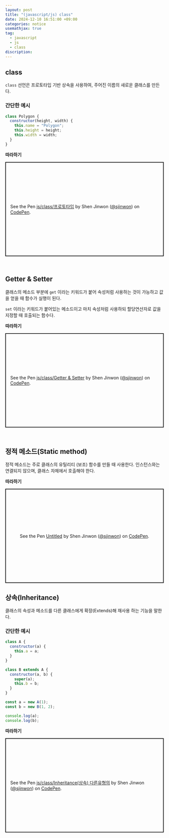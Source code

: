 ```yaml
---
layout: post
title: "(javascript/js) class"
date: 2024-12-10 16:51:00 +09:00
categories: notice
usemathjax: true
tag:
  - javascript
  - js
  - class
discription:
---
```


## class

`class` 선언은 프로토타입 기반 상속을 사용하여, 주어진 이름의 새로운 클래스를 만든다.

### 간단한 예시

```js
class Polygon {
  constructor(height, width) {
    this.name = "Polygon";
    this.height = height;
    this.width = width;
  }
}
```

**따라하기**

<p class="codepen" data-height="300" data-default-tab="js,result" data-slug-hash="RNbRyyX" data-pen-title="js/class/프로토타입" data-preview="true" data-user="sjinwon" style="height: 300px; box-sizing: border-box; display: flex; align-items: center; justify-content: center; border: 2px solid; margin: 1em 0; padding: 1em;">
  <span>See the Pen <a href="https://codepen.io/sjinwon/pen/RNbRyyX">
  js/class/프로토타입</a> by Shen Jinwon (<a href="https://codepen.io/sjinwon">@sjinwon</a>)
  on <a href="https://codepen.io">CodePen</a>.</span>
</p>
<script async src="https://cpwebassets.codepen.io/assets/embed/ei.js"></script>

<br>

## Getter & Setter

클래스의 메소드 부분에 `get` 이라는 키워드가 붙어 속성처럼 사용하는 것이 가능하고 값을 얻을 때 함수가 실행이 된다.

`set` 이라는 키워드가 붙어있는 메소드이고 마치 속성처럼 사용하되 할당연산자로 값을 지정할 때 호출되는 함수다.

**따라하기**

<p class="codepen" data-height="300" data-default-tab="js,result" data-slug-hash="ogvLdRR" data-pen-title="js/class/Getter &amp;amp; Setter" data-preview="true" data-user="sjinwon" style="height: 300px; box-sizing: border-box; display: flex; align-items: center; justify-content: center; border: 2px solid; margin: 1em 0; padding: 1em;">
  <span>See the Pen <a href="https://codepen.io/sjinwon/pen/ogvLdRR">
  js/class/Getter &amp; Setter</a> by Shen Jinwon (<a href="https://codepen.io/sjinwon">@sjinwon</a>)
  on <a href="https://codepen.io">CodePen</a>.</span>
</p>
<script async src="https://cpwebassets.codepen.io/assets/embed/ei.js"></script>

<br>

## 정적 메소드(Static method)

정적 메소드는 주로 클래스의 유틸리티 (보조) 함수를 만들 때 사용한다. 인스턴스와는 연결되지 않으며, 클래스 자체에서 호출해야 한다.

**따라하기**

<p class="codepen" data-height="300" data-default-tab="js,result" data-slug-hash="jENrKoQ" data-pen-title="Untitled" data-preview="true" data-user="sjinwon" style="height: 300px; box-sizing: border-box; display: flex; align-items: center; justify-content: center; border: 2px solid; margin: 1em 0; padding: 1em;">
  <span>See the Pen <a href="https://codepen.io/sjinwon/pen/jENrKoQ">
  Untitled</a> by Shen Jinwon (<a href="https://codepen.io/sjinwon">@sjinwon</a>)
  on <a href="https://codepen.io">CodePen</a>.</span>
</p>
<script async src="https://cpwebassets.codepen.io/assets/embed/ei.js"></script>

## 상속(Inheritance)

클래스의 속성과 메소드를 다른 클래스에게 확장(Extends)해 재사용 하는 기능을 말한다.

### 간단한 예시

```js
class A {
  constructor(a) {
    this.a = a;
  }
}

class B extends A {
  constructor(a, b) {
    super(a);
    this.b = b;
  }
}

const a = new A(1);
const b = new B(1, 2);

console.log(a);
console.log(b);
```

**따라하기**

<p class="codepen" data-height="300" data-default-tab="js,result" data-slug-hash="WbexKZW" data-pen-title="js/class/Inheritance(상속) 다른유형의" data-preview="true" data-user="sjinwon" style="height: 300px; box-sizing: border-box; display: flex; align-items: center; justify-content: center; border: 2px solid; margin: 1em 0; padding: 1em;">
  <span>See the Pen <a href="https://codepen.io/sjinwon/pen/WbexKZW">
  js/class/Inheritance(상속) 다른유형의</a> by Shen Jinwon (<a href="https://codepen.io/sjinwon">@sjinwon</a>)
  on <a href="https://codepen.io">CodePen</a>.</span>
</p>
<script async src="https://cpwebassets.codepen.io/assets/embed/ei.js"></script>

<br>
